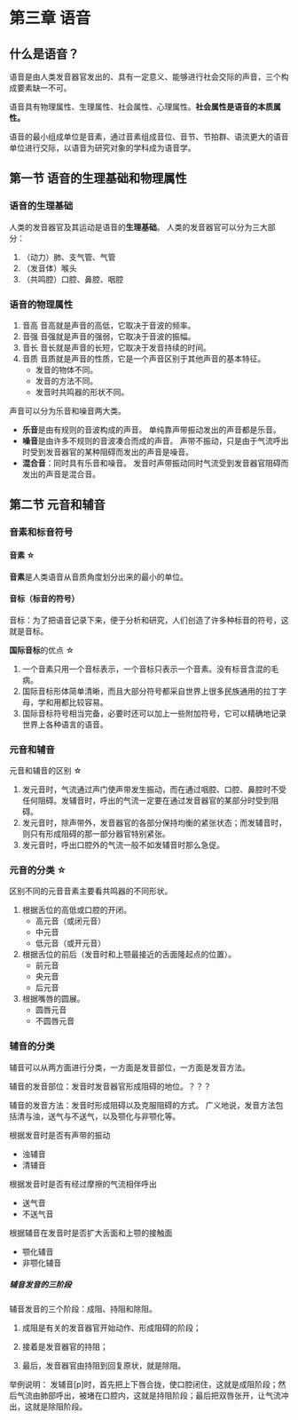 # 第三章 语音

## 什么是语音？
语音是由人类发音器官发出的、具有一定意义、能够进行社会交际的声音，三个构成要素缺一不可。

语音具有物理属性、生理属性、社会属性、心理属性。**社会属性是语音的本质属性。**

语音的最小组成单位是音素，通过音素组成音位、音节、节拍群、语流更大的语音单位进行交际，以语音为研究对象的学科成为语音学。

## 第一节 语音的生理基础和物理属性

### 语音的生理基础

人类的发音器官及其运动是语音的**生理基础**。
人类的发音器官可以分为三大部分：

1. （动力）肺、支气管、气管
2. （发音体）喉头
3. （共鸣腔）口腔、鼻腔、咽腔

### 语音的物理属性

1. 音高
   音高就是声音的高低，它取决于音波的频率。
2. 音强
   音强就是声音的强弱，它取决于音波的振幅。
3. 音长
   音长就是声音的长短，它取决于发音持续的时间。
4. 音质
   音质就是声音的性质，它是一个声音区别于其他声音的基本特征。
   * 发音的物体不同。
   * 发音的方法不同。
   * 发音时共鸣器的形状不同。

声音可以分为乐音和噪音两大类。
* **乐音**是由有规则的音波构成的声音。
  单纯靠声带振动发出的声音都是乐音。
* **噪音**是由许多不规则的音波凑合而成的声音。
  声带不振动，只是由于气流呼出时受到发音器官的某种阻碍而发出的声音是噪音。
* **混合音**：同时具有乐音和噪音。
  发音时声带振动同时气流受到发音器官阻碍而发出的声音是混合音。

## 第二节 元音和辅音

### 音素和标音符号

#### 音素 ☆

**音素**是人类语音从音质角度划分出来的最小的单位。

#### 音标（标音的符号）
音标：为了把语音记录下来，便于分析和研究，人们创造了许多种标音的符号，这就是音标。

**国际音标**的优点 ☆

1. 一个音素只用一个音标表示，一个音标只表示一个音素。没有标音含混的毛病。
2. 国际音标形体简单清晰，而且大部分符号都采自世界上很多民族通用的拉丁字母，学和用都比较容易。
3. 国际音标符号相当完备，必要时还可以加上一些附加符号，它可以精确地记录世界上各种语言的语音。

### 元音和辅音

元音和辅音的区别 ☆

1. 发元音时，气流通过声门使声带发生振动，而在通过咽腔、口腔、鼻腔时不受任何阻碍。发辅音时，呼出的气流一定要在通过发音器官的某部分时受到阻碍。
2. 发元音时，除声带外，发音器官的各部分保持均衡的紧张状态；而发辅音时，则只有形成阻碍的那一部分器官特别紧张。
3. 发元音时，呼出口腔外的气流一般不如发辅音时那么急促。

### 元音的分类 ☆

区别不同的元音音素主要看共鸣器的不同形状。

1. 根据舌位的高低或口腔的开闭。
   * 高元音（或闭元音）
   * 中元音
   * 低元音（或开元音）
2. 根据舌位的前后（发音时和上颚最接近的舌面隆起点的位置）。
   * 前元音
   * 央元音
   * 后元音
3. 根据嘴唇的圆展。
   * 圆唇元音
   * 不圆唇元音

### 辅音的分类

辅音可以从两方面进行分类，一方面是发音部位，一方面是发音方法。

辅音的发音部位：发音时发音器官形成阻碍的地位。？？？

辅音的发音方法：发音时形成阻碍以及克服阻碍的方式。
广义地说，发音方法包括清与浊，送气与不送气，以及颚化与非颚化等。

根据发音时是否有声带的振动
* 浊辅音
* 清辅音

根据发音时是否有经过摩擦的气流相伴呼出
* 送气音
* 不送气音

根据辅音在发音时是否扩大舌面和上颚的接触面
* 颚化辅音
* 非颚化辅音

##### 辅音发音的三阶段

辅音发音的三个阶段：成阻、持阻和除阻。

1. 成阻是有关的发音器官开始动作、形成阻碍的阶段；

2. 接着是发音器官的持阻；

3. 最后，发音器官由持阻到回复原状，就是除阻。

举例说明：
发辅音[p]时，首先把上下唇合拢，使口腔闭住，这就是成阻阶段；然后气流由肺部呼出，被堵在口腔内，这就是持阻阶段；最后把双唇张开，让气流冲出，这就是除阻阶段。
